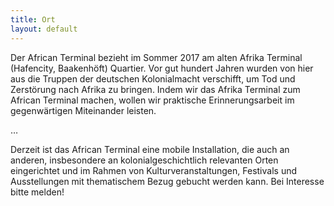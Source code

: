 ```yaml
---
title: Ort
layout: default
---
```


Der African Terminal bezieht im Sommer 2017 am alten Afrika Terminal (Hafencity, Baakenhöft) Quartier. Vor gut hundert Jahren wurden von hier aus die Truppen der deutschen Kolonialmacht verschifft, um Tod und Zerstörung nach Afrika zu bringen. Indem wir das Afrika Terminal zum African Terminal machen, wollen wir praktische Erinnerungsarbeit im gegenwärtigen Miteinander leisten.

…

Derzeit ist das African Terminal eine mobile Installation, die auch an anderen, insbesondere an kolonialgeschichtlich relevanten Orten eingerichtet und im Rahmen von Kulturveranstaltungen, Festivals und Ausstellungen mit thematischem Bezug gebucht werden kann. Bei Interesse bitte melden!
